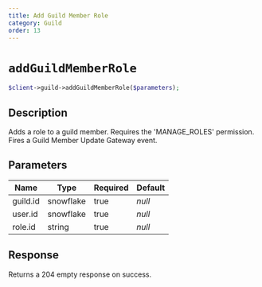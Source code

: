 ```yaml
---
title: Add Guild Member Role
category: Guild
order: 13
---
```


# `addGuildMemberRole`

```php
$client->guild->addGuildMemberRole($parameters);
```

## Description

Adds a role to a guild member. Requires the &#039;MANAGE_ROLES&#039; permission.  Fires a Guild Member Update Gateway event.

## Parameters


Name | Type | Required | Default
--- | --- | --- | ---
guild.id | snowflake | true | *null*
user.id | snowflake | true | *null*
role.id | string | true | *null*

## Response

Returns a 204 empty response on success.

